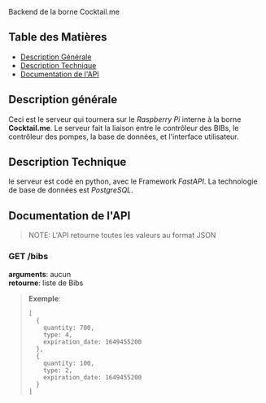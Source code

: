  Backend de la borne Cocktail.me

## Table des Matières

 - [Description Générale](#description-générale)
 - [Description Technique](#description-technique)
 - [Documentation de l'API](#documentation-de-lapi)

## Description générale
Ceci est le serveur qui tournera sur le *Raspberry Pi* interne à la borne **Cocktail.me**.
Le serveur fait la liaison entre le contrôleur des BIBs, le contrôleur des pompes, la base de données, et l'interface utilisateur.

## Description Technique
le serveur est codé en python, avec le Framework *FastAPI*.
La technologie de base de données est *PostgreSQL*.

## Documentation de l'API

> NOTE: L'API retourne toutes les valeurs au format JSON

### GET /bibs
**arguments**: aucun <br/>
**retourne**: liste de Bibs <br/>
> **Exemple**: 
> 
> ```
> [
>   {
>     quantity: 700,
>     type: 4,
>     expiration_date: 1649455200
>   },
>   {
>     quantity: 100,
>     type: 2,
>     expiration_date: 1649455200
>   }
> ] 
> ```
